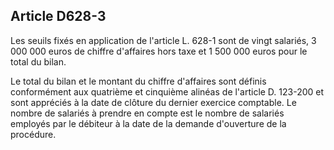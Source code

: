 Article D628-3
----
Les seuils fixés en application de l'article L. 628-1 sont de vingt salariés, 3
000 000 euros de chiffre d'affaires hors taxe et 1 500 000 euros pour le total
du bilan.

Le total du bilan et le montant du chiffre d'affaires sont définis conformément
aux quatrième et cinquième alinéas de l'article D. 123-200 et sont appréciés à
la date de clôture du dernier exercice comptable. Le nombre de salariés à
prendre en compte est le nombre de salariés employés par le débiteur à la date
de la demande d'ouverture de la procédure.
